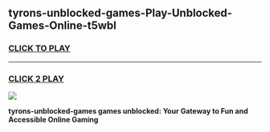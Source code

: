 
## tyrons-unblocked-games-Play-Unblocked-Games-Online-t5wbl
<h3>
<a href="https://premium76.site?title=tyrons-unblocked-games&ref=25A">CLICK TO PLAY</a></h3>
<hr>

<h3>
<a href="https://premium76.site?title=tyrons-unblocked-games&ref=25A">CLICK 2 PLAY</a>
  
</h3>

<a href="https://premium76.site?title=tyrons-unblocked-games&ref=25A"><img src="https://clearcache.store/games.png"></a>


**tyrons-unblocked-games games unblocked: Your Gateway to Fun and Accessible Online Gaming**
